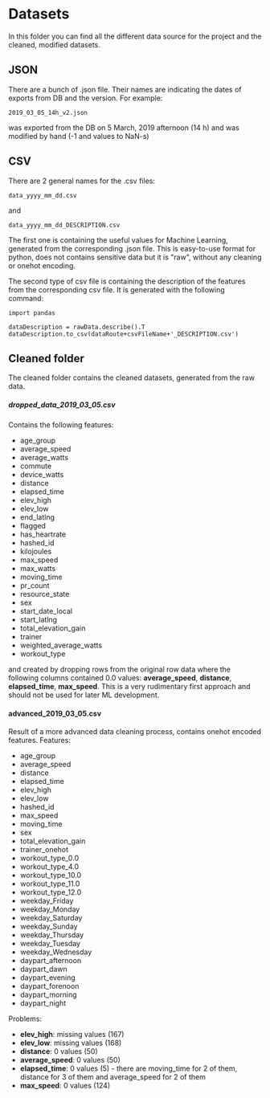 # Datasets

In this folder you can find all the different data source for the project and the cleaned, modified datasets.

## JSON

There are a bunch of .json file. Their names are indicating the dates of exports from DB and the version. For example:
```
2019_03_05_14h_v2.json
```
was exported from the DB on 5 March, 2019 afternoon (14 h) and was modified by hand (-1 and values to NaN-s) 
## CSV

There are 2 general names for the .csv files:
```
data_yyyy_mm_dd.csv
```
and 
```
data_yyyy_mm_dd_DESCRIPTION.csv
```
The first one is containing the useful values for Machine Learning, generated from the corresponding .json file. This is easy-to-use format for python, does not contains sensitive data but it is "raw", without any cleaning or onehot encoding. 

The second type of csv file is containing the description of the features from the corresponding csv file. It is generated with the following command:
```
import pandas

dataDescription = rawData.describe().T
dataDescription.to_csv(dataRoute+csvFileName+'_DESCRIPTION.csv')
```
## Cleaned folder

The cleaned folder contains the cleaned datasets, generated from the raw data.
##### dropped_data_2019_03_05.csv
Contains the following features:
* age_group
* average_speed
* average_watts
* commute
* device_watts
* distance
* elapsed_time
* elev_high
* elev_low
* end_latlng
* flagged
* has_heartrate
* hashed_id
* kilojoules
* max_speed
* max_watts
* moving_time
* pr_count
* resource_state
* sex
* start_date_local
* start_latlng
* total_elevation_gain
* trainer
* weighted_average_watts
* workout_type

and created by dropping rows from the original row data where the following columns contained 0.0 values: **average_speed**, **distance**, **elapsed_time**, **max_speed**.
This is a very rudimentary first approach and should not be used for later ML development.

#### advanced_2019_03_05.csv
Result of a more advanced data cleaning process, contains onehot encoded features. 
Features:
* age_group
* average_speed
* distance
* elapsed_time
* elev_high
* elev_low
* hashed_id
* max_speed
* moving_time
* sex
* total_elevation_gain
* trainer_onehot
* workout_type_0.0
* workout_type_4.0
* workout_type_10.0
* workout_type_11.0
* workout_type_12.0
* weekday_Friday
* weekday_Monday
* weekday_Saturday
* weekday_Sunday
* weekday_Thursday
* weekday_Tuesday
* weekday_Wednesday
* daypart_afternoon
* daypart_dawn
* daypart_evening
* daypart_forenoon
* daypart_morning
* daypart_night

Problems:
* **elev_high**: missing values (167)
* **elev_low**: missing values (168)
* **distance**: 0 values (50) 
* **average_speed**: 0 values (50)
* **elapsed_time**: 0 values (5) - there are moving_time for 2 of them, distance for 3 of them and average_speed for 2 of them 
* **max_speed**: 0 values (124)